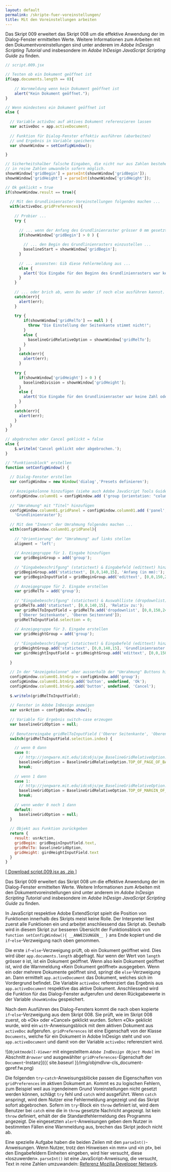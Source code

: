 ```yaml
---
layout: default
permalink: /skripte-fuer-voreinstellungen/
title: Mit den Voreinstellungen arbeiten
---
```


Das Skript 009 erweitert das Skript 008 um die effektive Anwendung der im Dialog-Fenster ermittelten Werte. Weitere Informationen zum Arbeiten mit den Dokumentvoreinstellungen sind unter anderem im *Adobe InDesign Scripting Tutorial* und insbesondere im *Adobe InDesign JavaScript Scripting Guide* zu finden.

```javascript 
// script.009.jsx

// Testen ob ein Dokument geöffnet ist
if(app.documents.length == 0){
    
    // Warnmeldung wenn kein Dokument geöffnet ist
    alert("Kein Dokument geöffnet.");
}

// Wenn mindestens ein Dokument geöffnet ist
else {
  
  // Variable activDoc auf aktives Dokument referenzieren lassen
  var activeDoc = app.activeDocument; 
  
  // Funktion für Dialog-Fenster effektiv ausführen (abarbeiten) 
  // und Ergebnis in Variable speichern
  var shownWindow = setConfigWindow();

}

// Sicherheitshalber falsche Eingaben, die nicht nur aus Zahlen bestehen, 
// in reine Zahlen umwandeln sofern möglich.
shownWindow['gridBegin'] = parseInt(shownWindow['gridBegin']);
shownWindow['gridHeight'] = parseInt(shownWindow['gridHeight']);

// Ok geklickt = true
if(shownWindow.result == true){
  
  // Mit den Grundlinienraster-Voreinstellungen folgendes machen ...
  with(activeDoc.gridPreferences){
    
    // Probier ...
    try {
      
      // ... wenn der Anfang des Grundlinienraster grösser 0 mm gesetzt ist ...
      if(shownWindow['gridBegin'] > 0 ) {
        
        // ... den Begin des Grundlinienrasters einzustellen ...
        baselineStart = shownWindow['gridBegin'];
      }
      
      // ... ansonsten: Gib diese Fehlermeldung aus ...
      else {
        alert('Die Eingabe für den Beginn des Grundlinienrasters war keine Zahl oder \"0\"!\nSie bleibt unverändert.');
      }
    }
    
    // ... oder brich ab, wenn Du weder if noch else ausführen kannst.
    catch(err){
      alert(err);
    }
  
    try {
        if(shownWindow['gridRelTo'] == null ) {
          throw "Die Einstellung der Seitenkante stimmt nicht!";
        }
        else {
          baselineGridRelativeOption = shownWindow['gridRelTo'];
        }
      }
      catch(err){
        alert(err);
      } 
  
    try {
      if(shownWindow['gridHeight'] > 0 ) {
        baselineDivision = shownWindow['gridHeight'];
      }
      else {
        alert('Die Eingabe für den Grundlinienraster war keine Zahl oder \"0\"!\nSie bleibt unverändert.');
      }
    }
    catch(err){
      alert(err);
    }
  }
}

// abgebrochen oder Cancel geklickt = false
else {
    $.writeln('Cancel geklickt oder abgebrochen.');
}

// "Funktionsblock" erstellen
function setConfigWindow() {
  
  // Dialog-Fenster erstellen
  var configWindow = new Window('dialog','Presets definieren');
  
  // Anzeigekolonne hinzufügen (siehe auch Adobe JavaScript Tools Guide)
  configWindow.column01 = configWindow.add ('group {orientation: "column"}'); 
  
  // "Umrahmung" mit "Titel" hinzufügen
  configWindow.column01.gridPanel = configWindow.column01.add ('panel', undefined, 
    'Grundlinienraster');
  
  // Mit dem "Innern" der Umrahmung folgendes machen ...
  with(configWindow.column01.gridPanel){
    
    // "Orientierung" der "Umrahmung" auf links stellen
    aligment = 'left';
    
    // Anzeigegruppe für 1. Eingabe hinzufügen
    var gridBeginGroup = add('group');
    
    // "Eingabebeschrifgung" (statictext) & Eingabefeld (edittext) hinzufügen
    gridBeginGroup.add('statictext', [0,0,140,15], 'Anfang (in mm):');
    var gridBeginInputField = gridBeginGroup.add('edittext', [0,0,150,24], '0');
    
    // Anzeigegruppe für 2. Eingabe erstellen
    var gridRelTo = add('group');
  
    // "Eingabebeschrifgung" (statictext) & Auswahlliste (dropdownlist) hinzufügen
    gridRelTo.add('statictext', [0,0,140,15], 'Relativ zu:');
    var gridRelToInputField = gridRelTo.add('dropdownlist', [0,0,150,24], 
      ['Oberer Seitenkante', 'Oberen Seitenrand']);
    gridRelToInputField.selection = 0;
    
    // Anzeigegruppe für 3. Eingabe erstellen
    var gridHeightGroup = add('group');
  
    // "Eingabebeschrifgung" (statictext) & Eingabefeld (edittext) hinzufügen
    gridHeightGroup.add('statictext', [0,0,140,15], 'Grundlinienraster (in pt):');
    var girdHeightInputField = gridHeightGroup.add('edittext', [0,0,150,24], '0');
   
  }
  
  // In der "Anzeigekolonne" aber ausserhalb der "Umrahmung" Buttons hinzufügen
  configWindow.column01.btnGrp = configWindow.add('group');
  configWindow.column01.btnGrp.add('button', undefined, 'Ok');
  configWindow.column01.btnGrp.add('button', undefined, 'Cancel');
  
  $.writeln(gridRelToInputField);
  
  // Fenster in Adobe InDesign anzeigen
  var usrAction = configWindow.show();
  
  // Variable für Ergebnis switch-case erzeugen
  var baselineGridOption = null;
  
  // Benutzereingabe gridRelToInputField ('Oberer Seitenkante', 'Oberen Seitenrand') in switch aufnehmen
  switch(gridRelToInputField.selection.index) {

    // wenn 0 dann
    case 0: 
      // http://jongware.mit.edu/idcs6js/pe_BaselineGridRelativeOption.html
      baselineGridOption = BaselineGridRelativeOption.TOP_OF_PAGE_OF_BASELINE_GRID_RELATIVE_OPTION;
      break;
    
    // wenn 1 dann
    case 1:
      // http://jongware.mit.edu/idcs6js/pe_BaselineGridRelativeOption.html
      baselineGridOption = BaselineGridRelativeOption.TOP_OF_MARGIN_OF_BASELINE_GRID_RELATIVE_OPTION;
      break;
      
    // wenn weder 0 noch 1 dann  
    default:
      baselineGridOption = null;
  }
  
  // Objekt aus Funktion zurückgeben
  return {
    result: usrAction,
    gridBegin: gridBeginInputField.text,
    gridRelTo: baselineGridOption,
    gridHeight: girdHeightInputField.text
  }
}
```

[\[ Download script.009.jsx as .zip \]](https://github.com/grafisches-forum-zh/scripting/wiki/source/script.009.zip) 

Das Skript 009 erweitert das Skript 008 um die effektive Anwendung der im Dialog-Fenster ermittelten Werte. Weitere Informationen zum Arbeiten mit den Dokumentvoreinstellungen sind unter anderem im *Adobe InDesign Scripting Tutorial* und insbesondere im *Adobe InDesign JavaScript Scripting Guide* zu finden.

In JavaScript respektive Adobe ExtendScript spielt die Position von Funktionen innerhalb des Skripts meist keine Rolle. Der Interpreter liest zuerst alle Funktionen ein und arbeitet anschliessend das Skript ab. Deshalb wird in diesem Skript zur besseren Übersicht der Funktionsblock von ` function setConfigWindow(){ __ANWEISUNGEN__ }` ans Ende kopiert und die `if`-`else`-Verzweigung nach oben genommen.

Die erste `if`-`else`-Verzweigung prüft, ob ein Dokument geöffnet wird. Dies wird über ` app.documents.length ` abgefragt. Nur wenn der Wert von `length` grösser `0` ist, ist ein Dokument geöffnet. Wenn also kein Dokument geöffnet ist, wird die Warnmeldung «Kein Dokument geöffnet» ausgegeben. Wenn ein oder mehrere Dokumente geöffnet sind, springt die `else`-Verzweigung an. Dann ermittelt `app.activeDocument` das Dokument, welches sich im Vordergrund befindet. Die Variable `activeDoc` referenziert das Ergebnis aus `app.activeDocument` respektive das aktive Dokument. Anschliessend wird die Funktion für das Dialog-Fenster aufgerufen und deren Rückgabewerte in der Variable `shownWindow` gespeichert.

Nach dem Ausführen des Dialog-Fensters kommt die nach oben kopierte `if`-`else`-Verzweigung aus dem Skript 008. Sie prüft, wie im Skript 008 zuerst, ob «Ok» oder «Cancel» geklickt wurden. Sofern «Ok» geklickt wurde, wird ein `with`-Anweisungsblock mit dem aktiven Dokument aus `activeDoc` aufgerufen. `gridPreferences` ist eine Eigenschaft von der Klasse `Documents`, welche für ein Dokument in Adobe InDesign steht und von `app.activeDocument` und damit von der Variable `activeDoc` referenziert wird. 

![*`Objektmodell-Viewer`* mit eingestelltem *`Adobe IndDesign Object Model`* im Abschnitt *`Browser`* und ausgewählter `gridPreferences`-Eigenschaft der `Document`-Instanz]({{ site.baseurl }}/img/objmdlvw-cls_document-gpref.fw.png)

Die folgenden `try`-`catch`-Anweisungsblöcke passen die Eigenschaften von ` gridPreferences` im aktiven Dokument an. Kommt es zu logischen Fehlern, zum Beispiel weil aus irgendeinem Grund Voreinstellungen nicht gesetzt werden können, schlägt `try` fehl und `catch` wird ausgeführt. Wenn `catch` anspringt, wird dem Nutzer eine Fehlermeldung angezeigt und das Skript sofort abgebrochen. Sofern im `try`-Block ein `throw` definiert ist, wird  dem Benutzer bei `catch` eine die in `throw` gesetzte Nachricht angezeigt. Ist kein `throw` definiert, erhält der die Standardfehlermeldung des Programms angezeigt. Die eingesetzten `alert`-Anweisungen geben dem Nutzer in bestimmten Fällen eine Warnmeldung aus, brechen das Skript jedoch nicht ab.

Eine spezielle Aufgabe haben die beiden Zeilen mit den `parseInt()`-Anweisungen. Wenn Nutzer, trotz den Hinweisen «in mm» und «in pt», bei den Eingabefeldern Einheiten eingeben, wird hier versucht, diese «loszuwerden». `parseInt()` ist eine JavaScript-Anweisung, die versucht, Text in reine Zahlen umzuwandeln: [Referenz Mozilla Developer Network][31].

[31]:https://developer.mozilla.org/de/docs/Web/JavaScript/Reference/Global_Objects/parseInt